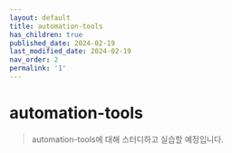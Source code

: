 ```yaml
---
layout: default
title: automation-tools
has_children: true
published_date: 2024-02-19
last_modified_date: 2024-02-19
nav_order: 2
permalink: '1'
---
```

# automation-tools

> automation-tools에 대해 스터디하고 실습할 예정입니다.

